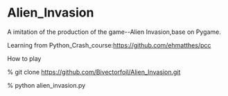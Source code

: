 # Alien_Invasion
A imitation of the production of the game--Alien Invasion,base on Pygame.

Learning from Python_Crash_course:https://github.com/ehmatthes/pcc

How to play

% git clone https://github.com/Bivectorfoil/Alien_Invasion.git

% python alien_invasion.py
